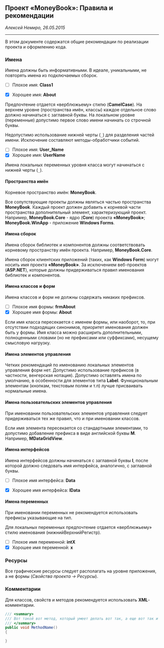 ﻿## Проект «MoneyBook»: Правила и рекомендации 
_Алексей Немиро, 26.05.2015_
___

В этом документе содержатся общие рекомендации по реализации проекта и оформлению кода.

### Имена

Имена должны быть информативными. В идеале, уникальными, не повторять имена из подключаемых сборок.

- [ ] Плохое имя: **Class1**
- [x] Хорошее имя: **About**


Предпочтение отдается «верблюжьему» стилю (**CamelCase**). 
На верхнем уровне (пространства имён, классы) каждое отдельное слово должно начинаться с заглавной буквы. 
На локальном уровне (переменные) допустимо первое слово имени начинать со строчной буквы.

Недопустимо использование нижней черты (``_``) для разделения частей имени. 
Исключение составляют методы-обработчики событий.

- [ ] Плохое имя: **User_Name**
- [x] Хорошее имя: **UserName**

Имена локальных переменных уровня класса могут начинаться с нижней черты (``_``).


#### Пространства имён

Корневое пространство имён: **MoneyBook**.

Все сопутствующие проекты должны являться частью пространства **MoneyBook**. 
Каждый проект должен добавить к корневой части пространства дополнительный элемент, характеризующий проект. 
Например, **MoneyBook.Core** - ядро (**Core**) проекта **«MoneyBook»**; 
**MoneyBook.WinApp** - приложение **Windows Forms**.


#### Имена сборок

Имена сборок библиотек и компонентов должны соответствовать корневому пространству имён проекта. Например, **MoneyBook.Core**. 

Имена сборок клиентских приложений (таких, как **Windows Form**) могут носить имя проекта **«MoneyBook»**. За исключением веб-проектов (**ASP.NET**), которые должны придерживаться правил именования библиотек и компонентов.


#### Имена классов и форм

Имена классов и форм не должны содержать никаких префиксов.

- [ ] Плохое имя формы: **frmAbout**
- [x] Хорошее имя формы: **About**

Если имя класса пересекается с именем формы, или наоборот, то, при отсутствии подходящих синонимов, приоритет именования должен быть у формы. Имя класса можно расширить дополнительными, полноценными словами (но не префиксами или суффиксами), несущему смысловую нагрузку.


#### Имена элементов управления

Четких рекомендаций по именованию локальных элементов управления форм нет. 
Допустимо использование префиксов (в частности, венгерская нотация). 
Допустимо оставлять имена по умолчанию, в особенности для элементов типа **Label**. 
Функциональным элементам (кнопкам, текстовым полям и т.п) лучше присваивать нормальные имена.


#### Имена пользовательских элементов управления

При именовании пользовательских элементов управления следует придерживаться тех же правил, что и при именовании классов.

Если имя элемента пересекается со стандартными элементами, то допустимо добавление префикса в виде английской буквы **M**. Например, **MDataGridView**.

#### Имена интерфейсов

Имена интерфейсов должны начинаться с заглавной буквы **I**, после которой должно следовать имя интерфейса, аналогично, с заглавной буквы.

- [ ] Плохое имя интерфейса: **Data**
- [x] Хорошее имя интерфейса: **IData**


#### Имена переменных

При именовании переменных не рекомендуется использовать префиксы указывающие на тип.

Для локальных переменных предпочтение отдается «верблюжьему» стилю именования (нижнийВерхнийРегистр).

- [ ] Плохое имя переменной: **intX**
- [x] Хорошее имя переменной: **x**

### Ресурсы

Все графические ресурсы следует располагать на уровне приложения, а не формы (_Свойства проекта -> Ресурсы_).

### Комментарии

Для классов, свойств и методов рекомендуется использовать **XML**-комментарии.

```C#
/// <summary>
/// Вот такой вот метод, который умеет делать вот так, а еще вот так и вот так.
/// </summary>
public void MethodName()
{

}
```